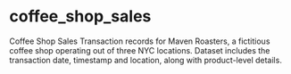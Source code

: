 # coffee_shop_sales
Coffee Shop Sales Transaction records for Maven Roasters, a fictitious coffee shop operating out of three NYC locations. Dataset includes the transaction date, timestamp and location, along with product-level details.

